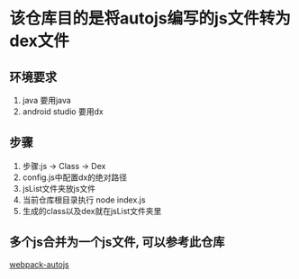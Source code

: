 # 该仓库目的是将autojs编写的js文件转为dex文件


## 环境要求
1. java  要用java
2. android studio  要用dx

## 步骤
1. 步骤:js -> Class -> Dex
2. config.js中配置dx的绝对路径
3. jsList文件夹放js文件
4. 当前仓库根目录执行  node index.js
5. 生成的class以及dex就在jsList文件夹里

## 多个js合并为一个js文件, 可以参考此仓库
[webpack-autojs](https://github.com/snailuncle/webpack-autojs/)
